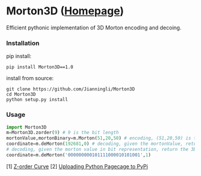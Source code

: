 # Morton3D ([Homepage](https://pypi.org/project/Morton3D/1.0/))
Efficient pythonic implementation of 3D Morton encoding and decoing.

### Installation

pip install:
```shell script
pip install Morton3D==1.0
```
install from source:
```shell script
git clone https://github.com/Jianningli/Morton3D
cd Morton3D
python setup.py install
```

### Usage

```python
import Morton3D
m=Morton3D.zorder(9) # 9 is the bit length
mortonValue,mortonBinary=m.Morton(51,20,50) # encoding, (51,20,50) is the 3D integer coordinate.
coordinate=m.deMorton(192681,0) # decoding, given the mortonValue, return the 3D coordinate
# decoding, given the morton value in bit representation, return the 3D coordinate, 1 is the flag.
coordinate=m.deMorton('000000000101111000010101001',1)
```


[1] [Z-order Curve](https://en.wikipedia.org/wiki/Z-order_curve)
[2] [Uploading Python Pagecage to PyPi](https://medium.com/@joel.barmettler/how-to-upload-your-python-package-to-pypi-65edc5fe9c56)
